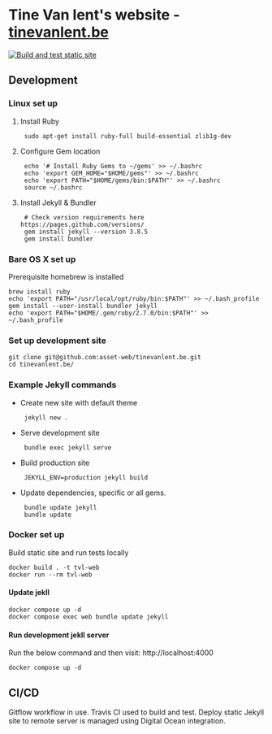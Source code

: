 # Tine Van lent's website - [tinevanlent.be](https://tinevanlent.be)

[![Build and test static site](https://github.com/asset-web/tinevanlent.be/actions/workflows/docker.yml/badge.svg)](https://github.com/asset-web/tinevanlent.be/actions/workflows/docker.yml)

## Development

### Linux set up

1. Install Ruby

		sudo apt-get install ruby-full build-essential zlib1g-dev

1. Configure Gem location

		echo '# Install Ruby Gems to ~/gems' >> ~/.bashrc
		echo 'export GEM_HOME="$HOME/gems"' >> ~/.bashrc
		echo 'export PATH="$HOME/gems/bin:$PATH"' >> ~/.bashrc
		source ~/.bashrc

1. Install Jekyll & Bundler

		# Check version requirements here https://pages.github.com/versions/
		gem install jekyll --version 3.8.5
		gem install bundler


### Bare OS X set up

Prerequisite homebrew is installed

	brew install ruby
	echo 'export PATH="/usr/local/opt/ruby/bin:$PATH"' >> ~/.bash_profile
	gem install --user-install bundler jekyll
	echo 'export PATH="$HOME/.gem/ruby/2.7.0/bin:$PATH"' >> ~/.bash_profile


### Set up development site

	git clone git@github.com:asset-web/tinevanlent.be.git
	cd tinevanlent.be/

### Example Jekyll commands

 * Create new site with default theme

		jekyll new .

 * Serve development site

		bundle exec jekyll serve

 * Build production site

		JEKYLL_ENV=production jekyll build

 * Update dependencies, specific or all gems.

 		bundle update jekyll
 		bundle update

### Docker set up

Build static site and run tests locally

```
docker build . -t tvl-web
docker run --rm tvl-web
```

#### Update jekll
```
docker compose up -d
docker compose exec web bundle update jekyll
```


#### Run development jekll server
Run the below command and then visit: http://localhost:4000

```
docker compose up -d
```


## CI/CD

Gitflow workflow in use.  Travis CI used to build and test.  Deploy static Jekyll site to remote server is managed using Digital Ocean integration.
